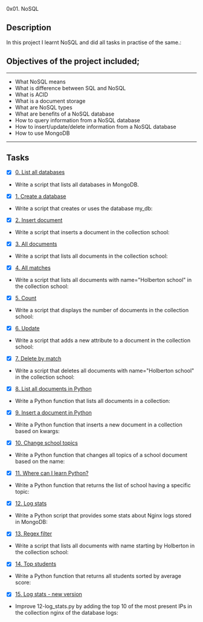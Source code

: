  0x01. NoSQL

## Description

In this project I learnt NoSQL and did all tasks in practise of the same.:

## Objectives of the project included;

---
* What NoSQL means
* What is difference between SQL and NoSQL
* What is ACID
* What is a document storage
* What are NoSQL types
* What are benefits of a NoSQL database
* How to query information from a NoSQL database
* How to insert/update/delete information from a NoSQL database
* How to use MongoDB

---
## Tasks

+ [x] [0. List all databases](./0-list_databases)

+ Write a script that lists all databases in MongoDB.

+ [x] [1. Create a database](./1-use_or_create_database)

+ Write a script that creates or uses the database my_db:

+ [x] [2. Insert document](./2-insert)

+ Write a script that inserts a document in the collection school:

+ [x] [3. All documents](./3-all)

* Write a script that lists all documents in the collection school:

+ [x] [4. All matches](./4-match)

+ Write a script that lists all documents with name="Holberton school" in the collection school:

+ [x] [5. Count](./5-count)

+ Write a script that displays the number of documents in the collection school:

+ [x] [6. Update](./6-update)

+ Write a script that adds a new attribute to a document in the collection school:

+ [x] [7. Delete by match](./7-delete)

+ Write a script that deletes all documents with name="Holberton school" in the collection school:

+ [x] [8. List all documents in Python](./8-all.py)

+ Write a Python function that lists all documents in a collection:

+ [x] [9. Insert a document in Python](./9-insert_school.py)

+ Write a Python function that inserts a new document in a collection based on kwargs:

+ [x] [10. Change school topics](./10-update_topics.py)

+ Write a Python function that changes all topics of a school document based on the name:

+ [x] [11. Where can I learn Python?](./11-schools_by_topic.py)

+ Write a Python function that returns the list of school having a specific topic:

+ [x] [12. Log stats](./12-log_stats.py)

+  Write a Python script that provides some stats about Nginx logs stored in MongoDB:

+ [x] [13. Regex filter](./100-find)

+ Write a script that lists all documents with name starting by Holberton in the collection school:

+ [x] [14. Top students](./101-students.py)

+ Write a Python function that returns all students sorted by average score:

+ [x] [15. Log stats - new version](./102-log_stats.py )

+ Improve 12-log_stats.py by adding the top 10 of the most present IPs in the collection nginx of the database logs:
